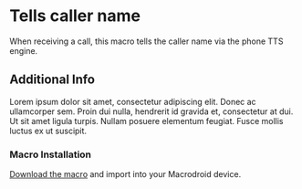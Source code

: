 # Tells caller name

When receiving a call, this macro tells the caller name via the phone TTS engine.

## Additional Info

Lorem ipsum dolor sit amet, consectetur adipiscing elit. Donec ac ullamcorper sem. Proin dui nulla, hendrerit id gravida et, consectetur at dui. Ut sit amet ligula turpis. Nullam posuere elementum feugiat. Fusce mollis luctus ex ut suscipit.

### Macro Installation

[Download the macro](Caller_Name.json) and import into your Macrodroid device.
